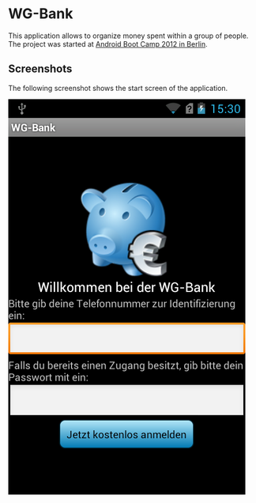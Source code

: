 # WG-Bank

This application allows to organize money spent within a group of people.
The project was started at [Android Boot Camp 2012 in Berlin][android-bootcamp].


## Screenshots

The following screenshot shows the start screen of the application.

![WG-Bank start screen](gfx/wg-bank-startscreen.png "WG-Bank start screen")



[android-bootcamp]: http://androidappbootcamp.pen.io
